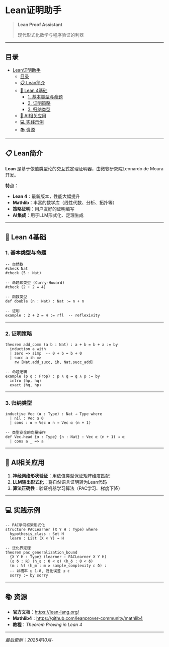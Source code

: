 # Lean证明助手

> **Lean Proof Assistant**
>
> 现代形式化数学与程序验证的利器

---

## 目录

- [Lean证明助手](#lean证明助手)
  - [目录](#目录)
  - [📋 Lean简介](#-lean简介)
  - [🎯 Lean 4基础](#-lean-4基础)
    - [1. 基本类型与命题](#1-基本类型与命题)
    - [2. 证明策略](#2-证明策略)
    - [3. 归纳类型](#3-归纳类型)
  - [🤖 AI相关应用](#-ai相关应用)
  - [💻 实践示例](#-实践示例)
  - [📚 资源](#-资源)

---

## 📋 Lean简介

**Lean** 是基于依值类型论的交互式定理证明器，由微软研究院Leonardo de Moura开发。

**特点**：

- **Lean 4**：最新版本，性能大幅提升
- **Mathlib**：丰富的数学库（线性代数、分析、拓扑等）
- **策略证明**：用户友好的证明编写
- **AI集成**：用于LLM形式化、定理生成

---

## 🎯 Lean 4基础

### 1. 基本类型与命题

```lean
-- 自然数
#check Nat
#check (5 : Nat)

-- 命题即类型 (Curry-Howard)
#check (2 + 2 = 4)

-- 函数类型
def double (n : Nat) : Nat := n + n

-- 证明
example : 2 + 2 = 4 := rfl  -- reflexivity
```

---

### 2. 证明策略

```lean
theorem add_comm (a b : Nat) : a + b = b + a := by
  induction a with
  | zero => simp  -- 0 + b = b + 0
  | succ a ih =>
    rw [Nat.add_succ, ih, Nat.succ_add]

-- 命题逻辑
example (p q : Prop) : p ∧ q → q ∧ p := by
  intro ⟨hp, hq⟩
  exact ⟨hq, hp⟩
```

---

### 3. 归纳类型

```lean
inductive Vec (α : Type) : Nat → Type where
  | nil : Vec α 0
  | cons : α → Vec α n → Vec α (n + 1)

-- 类型安全的向量操作
def Vec.head {α : Type} {n : Nat} : Vec α (n + 1) → α
  | cons a _ => a
```

---

## 🤖 AI相关应用

1. **神经网络形状验证**：用依值类型保证矩阵维度匹配
2. **LLM输出形式化**：将自然语言证明转为Lean代码
3. **算法正确性**：验证机器学习算法（PAC学习、梯度下降）

---

## 💻 实践示例

```lean
-- PAC学习框架形式化
structure PACLearner (X Y H : Type) where
  hypothesis_class : Set H
  learn : List (X × Y) → H
  
-- 泛化界定理
theorem pac_generalization_bound
  {X Y H : Type} (learner : PACLearner X Y H)
  (ε δ : ℝ) (h_ε : 0 < ε) (h_δ : 0 < δ)
  (m : ℕ) (h_m : m ≥ sample_complexity ε δ) :
  -- 以概率 ≥ 1-δ, 泛化误差 ≤ ε
  sorry := by sorry
```

---

## 📚 资源

- **官方文档**：<https://lean-lang.org/>
- **Mathlib4**：<https://github.com/leanprover-community/mathlib4>
- **教程**：*Theorem Proving in Lean 4*

---

*最后更新：2025年10月*-
